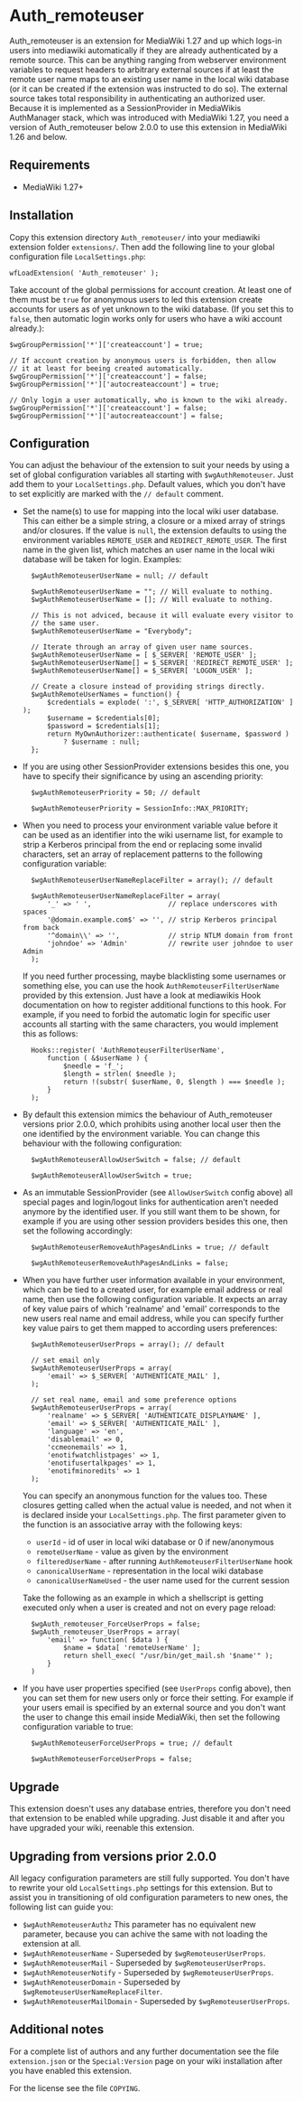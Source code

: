 Auth_remoteuser
===============

Auth_remoteuser is an extension for MediaWiki 1.27 and up which logs-in users
into mediawiki automatically if they are already authenticated by a remote
source. This can be anything ranging from webserver environment variables to
request headers to arbitrary external sources if at least the remote user name
maps to an existing user name in the local wiki database (or it can be created
if the extension was instructed to do so). The external source takes total
responsibility in authenticating an authorized user.
Because it is implemented as a SessionProvider in MediaWikis AuthManager stack,
which was introduced with MediaWiki 1.27, you need a version of Auth_remoteuser
below 2.0.0 to use this extension in MediaWiki 1.26 and below.


Requirements
------------

* MediaWiki 1.27+


Installation
------------

Copy this extension directory `Auth_remoteuser/` into your mediawiki extension
folder `extensions/`. Then add the following line to your global configuration
file `LocalSettings.php`:

    wfLoadExtension( 'Auth_remoteuser' );

Take account of the global permissions for account creation. At least one of
them must be `true` for anonymous users to led this extension create accounts
for users as of yet unknown to the wiki database. (If you set this to `false`,
then automatic login works only for users who have a wiki account already.):

    $wgGroupPermission['*']['createaccount'] = true;

    // If account creation by anonymous users is forbidden, then allow
    // it at least for beeing created automatically.
    $wgGroupPermission['*']['createaccount'] = false;
    $wgGroupPermission['*']['autocreateaccount'] = true;

    // Only login a user automatically, who is known to the wiki already.
    $wgGroupPermission['*']['createaccount'] = false;
    $wgGroupPermission['*']['autocreateaccount'] = false;


Configuration
-------------

You can adjust the behaviour of the extension to suit your needs by using a
set of global configuration variables all starting with `$wgAuthRemoteuser`.
Just add them to your `LocalSettings.php`. Default values, which you don't
have to set explicitly are marked with the `// default` comment.

* Set the name(s) to use for mapping into the local wiki user database. This
  can either be a simple string, a closure or a mixed array of strings and/or
  closures. If the value is `null`, the extension defaults to using the
  environment variables `REMOTE_USER` and `REDIRECT_REMOTE_USER`. The first
  name in the given list, which matches an user name in the local wiki
  database will be taken for login. Examples:

        $wgAuthRemoteuserUserName = null; // default

        $wgAuthRemoteuserUserName = ""; // Will evaluate to nothing.
        $wgAuthRemoteuserUserName = []; // Will evaluate to nothing.

        // This is not adviced, because it will evaluate every visitor to
        // the same user.
        $wgAuthRemoteuserUserName = "Everybody";

        // Iterate through an array of given user name sources.
        $wgAuthRemoteuserUserName = [ $_SERVER[ 'REMOTE_USER' ];
        $wgAuthRemoteuserUserName[] = $_SERVER[ 'REDIRECT_REMOTE_USER' ];
        $wgAuthRemoteuserUserName[] = $_SERVER[ 'LOGON_USER' ];

        // Create a closure instead of providing strings directly.
        $wgAuthRemoteUserNames = function() {
            $credentials = explode( ':', $_SERVER[ 'HTTP_AUTHORIZATION' ] );
            $username = $credentials[0];
            $password = $credentials[1];
            return MyOwnAuthorizer::authenticate( $username, $password )
                ? $username : null;
        };

* If you are using other SessionProvider extensions besides this one, you
  have to specify their significance by using an ascending priority:

        $wgAuthRemoteuserPriority = 50; // default

        $wgAuthRemoteuserPriority = SessionInfo::MAX_PRIORITY;

* When you need to process your environment variable value before it can be
  used as an identifier into the wiki username list, for example to strip
  a Kerberos principal from the end or replacing some invalid characters, set
  an array of replacement patterns to the following configuration variable:

        $wgAuthRemoteuserUserNameReplaceFilter = array(); // default

        $wgAuthRemoteuserUserNameReplaceFilter = array(
            '_' => ' ',                   // replace underscores with spaces
            '@domain.example.com$' => '', // strip Kerberos principal from back
            '^domain\\' => '',            // strip NTLM domain from front
            'johndoe' => 'Admin'          // rewrite user johndoe to user Admin
        );

  If you need further processing, maybe blacklisting some usernames or
  something else, you can use the hook `AuthRemoteuserFilterUserName`
  provided by this extension. Just have a look at mediawikis Hook
  documentation on how to register additional functions to this hook.
  For example, if you need to forbid the automatic login for specific user
  accounts all starting with the same characters, you would implement this
  as follows:

        Hooks::register( 'AuthRemoteuserFilterUserName',
            function ( &$userName ) {
                $needle = 'f_';
                $length = strlen( $needle );
                return !(substr( $userName, 0, $length ) === $needle );
            }
        );

* By default this extension mimics the behaviour of Auth_remoteuser
  versions prior 2.0.0, which prohibits using another local user then the
  one identified by the environment variable. You can change this behaviour
  with the following configuration:

        $wgAuthRemoteuserAllowUserSwitch = false; // default

        $wgAuthRemoteuserAllowUserSwitch = true;

* As an immutable SessionProvider (see `AllowUserSwitch` config above) all
  special pages and login/logout links for authentication aren't needed
  anymore by the identified user. If you still want them to be shown, for
  example if you are using other session providers besides this one, then
  set the following accordingly:

        $wgAuthRemoteuserRemoveAuthPagesAndLinks = true; // default

        $wgAuthRemoteuserRemoveAuthPagesAndLinks = false;

* When you have further user information available in your environment, which
  can be tied to a created user, for example email address or real name, then
  use the following configuration variable. It expects an array of key value
  pairs of which 'realname' and 'email' corresponds to the new users real name
  and email address, while you can specify further key value pairs to get them
  mapped to according users preferences:

        $wgAuthRemoteuserUserProps = array(); // default

        // set email only
        $wgAuthRemoteuserUserProps = array(
            'email' => $_SERVER[ 'AUTHENTICATE_MAIL' ],
        );

        // set real name, email and some preference options
        $wgAuthRemoteuserUserProps = array(
            'realname' => $_SERVER[ 'AUTHENTICATE_DISPLAYNAME' ],
            'email' => $_SERVER[ 'AUTHENTICATE_MAIL' ],
            'language' => 'en',
            'disablemail' => 0,
            'ccmeonemails' => 1,
            'enotifwatchlistpages' => 1,
            'enotifusertalkpages' => 1,
            'enotifminoredits' => 1
        );

  You can specify an anonymous function for the values too. These closures
  getting called when the actual value is needed, and not when it is declared
  inside your `LocalSettings.php`. The first parameter given to the function
  is an associative array with the following keys:
  * `userId` - id of user in local wiki database or 0 if new/anonymous
  * `remoteUserName` - value as given by the environment
  * `filteredUserName` - after running `AuthRemoteuserFilterUserName` hook
  * `canonicalUserName` - representation in the local wiki database
  * `canonicalUserNameUsed` - the user name used for the current session

  Take the following as an example in which a shellscript is getting executed
  only when a user is created and not on every page reload:

        $wgAuth_remoteuser_ForceUserProps = false;
        $wgAuth_remoteuser_UserProps = array(
            'email' => function( $data ) {
                $name = $data[ 'remoteUserName' ];
                return shell_exec( "/usr/bin/get_mail.sh '$name'" );
            }
        )

* If you have user properties specified (see `UserProps` config above), then
  you can set them for new users only or force their setting. For example if
  your users email is specified by an external source and you don't want the
  user to change this email inside MediaWiki, then set the following
  configuration variable to true:

        $wgAuthRemoteuserForceUserProps = true; // default

        $wgAuthRemoteuserForceUserProps = false;


Upgrade
-------

This extension doesn't uses any database entries, therefore you don't need
that extension to be enabled while upgrading. Just disable it and after
you have upgraded your wiki, reenable this extension.


Upgrading from versions prior 2.0.0
-----------------------------------

All legacy configuration parameters are still fully supported. You don't
have to rewrite your old `LocalSettings.php` settings for this extension.
But to assist you in transitioning of old configuration parameters to new
ones, the following list can guide you:

* `$wgAuthRemoteuserAuthz`
  This parameter has no equivalent new parameter, because you can achive
  the same with not loading the extension at all.
* `$wgAuthRemoteuserName` - Superseded by `$wgRemoteuserUserProps`.
* `$wgAuthRemoteuserMail` - Superseded by `$wgRemoteuserUserProps`.
* `$wgAuthRemoteuserNotify` - Superseded by `$wgRemoteuserUserProps`.
* `$wgAuthRemoteuserDomain` - Superseded by `$wgRemoteuserUserNameReplaceFilter`.
* `$wgAuthRemoteuserMailDomain` - Superseded by `$wgRemoteuserUserProps`.


Additional notes
----------------

For a complete list of authors and any further documentation see the file
`extension.json` or the `Special:Version` page on your wiki installation
after you have enabled this extension.

For the license see the file `COPYING`.
